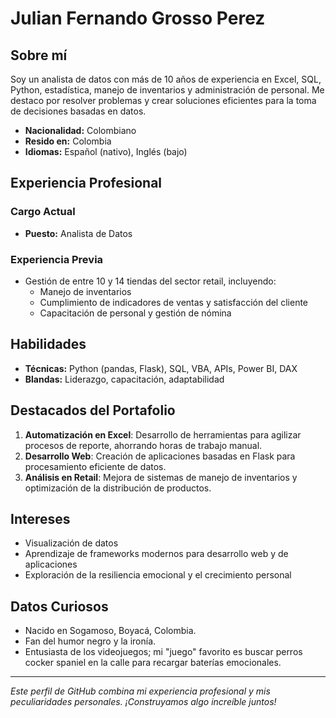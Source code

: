 # Julian Fernando Grosso Perez

## Sobre mí

Soy un analista de datos con más de 10 años de experiencia en Excel, SQL, Python, estadística, manejo de inventarios y administración de personal. Me destaco por resolver problemas y crear soluciones eficientes para la toma de decisiones basadas en datos.

- **Nacionalidad:** Colombiano
- **Resido en:** Colombia
- **Idiomas:** Español (nativo), Inglés (bajo)

## Experiencia Profesional

### Cargo Actual
- **Puesto:** Analista de Datos

### Experiencia Previa
- Gestión de entre 10 y 14 tiendas del sector retail, incluyendo:
  - Manejo de inventarios
  - Cumplimiento de indicadores de ventas y satisfacción del cliente
  - Capacitación de personal y gestión de nómina

## Habilidades

- **Técnicas:** Python (pandas, Flask), SQL, VBA, APIs, Power BI, DAX
- **Blandas:** Liderazgo, capacitación, adaptabilidad

## Destacados del Portafolio

1. **Automatización en Excel**: Desarrollo de herramientas para agilizar procesos de reporte, ahorrando horas de trabajo manual.
2. **Desarrollo Web**: Creación de aplicaciones basadas en Flask para procesamiento eficiente de datos.
3. **Análisis en Retail**: Mejora de sistemas de manejo de inventarios y optimización de la distribución de productos.

## Intereses

- Visualización de datos
- Aprendizaje de frameworks modernos para desarrollo web y de aplicaciones
- Exploración de la resiliencia emocional y el crecimiento personal

## Datos Curiosos
- Nacido en Sogamoso, Boyacá, Colombia.
- Fan del humor negro y la ironía.
- Entusiasta de los videojuegos; mi "juego" favorito es buscar perros cocker spaniel en la calle para recargar baterías emocionales.

---

_Este perfil de GitHub combina mi experiencia profesional y mis peculiaridades personales. ¡Construyamos algo increíble juntos!_
